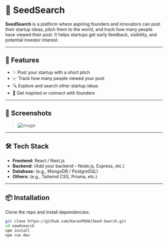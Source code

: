 # 🌱 SeedSearch

**SeedSearch** is a platform where aspiring founders and innovators can post their startup ideas, pitch them to the world, and track how many people have viewed their post. It helps startups get early feedback, visibility, and potential investor interest.

---

## 🚀 Features

- ✨ Post your startup with a short pitch
- 📈 Track how many people viewed your post
- 🔍 Explore and search other startup ideas
- 💬 Get inspired or connect with founders

---

## 📸 Screenshots

> ![image](https://github.com/user-attachments/assets/b767a43a-4842-4311-a1cf-4d99b191482b)


---

## 🛠️ Tech Stack

- **Frontend:** React / Next.js
- **Backend:** (Add your backend – Node.js, Express, etc.)
- **Database:** (e.g., MongoDB / PostgreSQL)
- **Others:** (e.g., Tailwind CSS, Prisma, etc.)

---

## 📦 Installation

Clone the repo and install dependencies:

```bash
git clone https://github.com/KaranP666/Seed-Search.git
cd seedsearch
npm install
npm run dev
